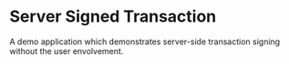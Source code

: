 # Server Signed Transaction

A demo application which demonstrates server-side transaction signing without the user envolvement.
